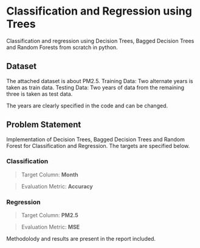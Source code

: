 # Classification and Regression using Trees

 Classification and regression using Decision Trees, Bagged Decision Trees and Random Forests from scratch in python.
 
## Dataset

The attached dataset is about PM2.5.
Training Data: Two alternate years is taken as train data.
Testing Data: Two years of data from the remaining three is taken as test data.

The years are clearly specified in the code and can be changed.

## Problem Statement

Implementation of Decision Trees, Bagged Decision Trees and Random Forest for Classification and Regression. The targets are specified below.

### Classification

>Target Column: <b>Month</b>

>Evaluation Metric: <b>Accuracy</b>

### Regression

>Target Column: <b>PM2.5</b>

>Evaluation Metric: <b>MSE</b>


Methodolody and results are present in the report included.
